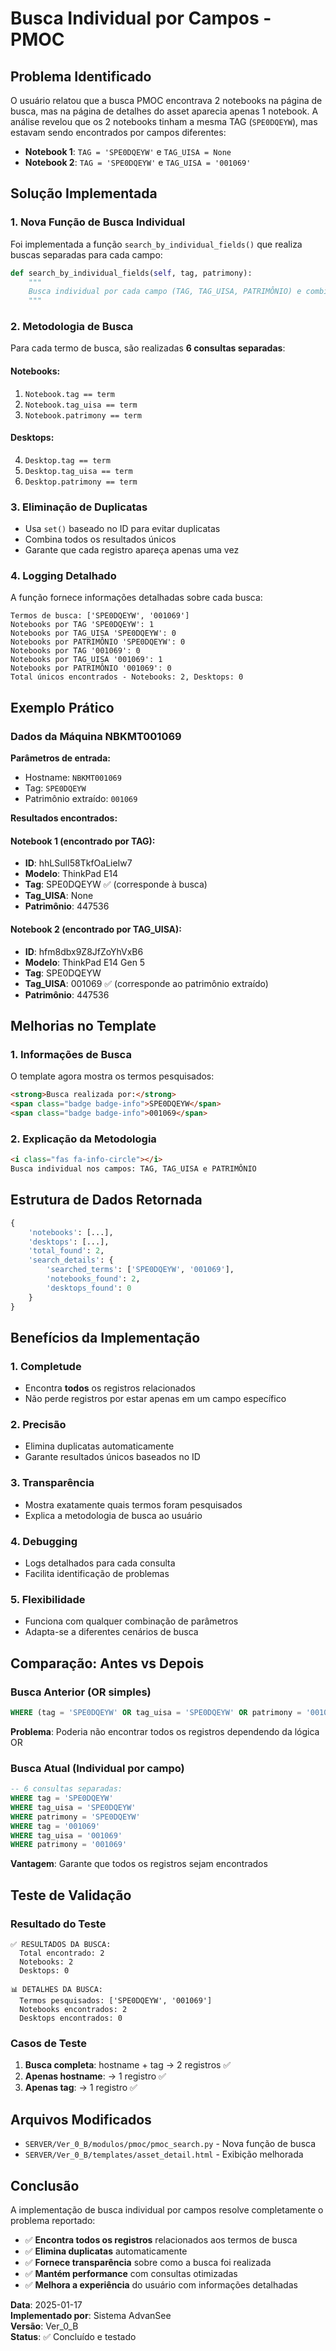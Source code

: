 # Busca Individual por Campos - PMOC

## Problema Identificado

O usuário relatou que a busca PMOC encontrava 2 notebooks na página de busca, mas na página de detalhes do asset aparecia apenas 1 notebook. A análise revelou que os 2 notebooks tinham a mesma TAG (`SPE0DQEYW`), mas estavam sendo encontrados por campos diferentes:

- **Notebook 1**: `TAG = 'SPE0DQEYW'` e `TAG_UISA = None`
- **Notebook 2**: `TAG = 'SPE0DQEYW'` e `TAG_UISA = '001069'`

## Solução Implementada

### 1. Nova Função de Busca Individual

Foi implementada a função `search_by_individual_fields()` que realiza buscas separadas para cada campo:

```python
def search_by_individual_fields(self, tag, patrimony):
    """
    Busca individual por cada campo (TAG, TAG_UISA, PATRIMÔNIO) e combina resultados
    """
```

### 2. Metodologia de Busca

Para cada termo de busca, são realizadas **6 consultas separadas**:

#### Notebooks:
1. `Notebook.tag == term`
2. `Notebook.tag_uisa == term`  
3. `Notebook.patrimony == term`

#### Desktops:
4. `Desktop.tag == term`
5. `Desktop.tag_uisa == term`
6. `Desktop.patrimony == term`

### 3. Eliminação de Duplicatas

- Usa `set()` baseado no ID para evitar duplicatas
- Combina todos os resultados únicos
- Garante que cada registro apareça apenas uma vez

### 4. Logging Detalhado

A função fornece informações detalhadas sobre cada busca:

```
Termos de busca: ['SPE0DQEYW', '001069']
Notebooks por TAG 'SPE0DQEYW': 1
Notebooks por TAG_UISA 'SPE0DQEYW': 0
Notebooks por PATRIMÔNIO 'SPE0DQEYW': 0
Notebooks por TAG '001069': 0
Notebooks por TAG_UISA '001069': 1
Notebooks por PATRIMÔNIO '001069': 0
Total únicos encontrados - Notebooks: 2, Desktops: 0
```

## Exemplo Prático

### Dados da Máquina NBKMT001069

**Parâmetros de entrada:**
- Hostname: `NBKMT001069`
- Tag: `SPE0DQEYW`
- Patrimônio extraído: `001069`

**Resultados encontrados:**

#### Notebook 1 (encontrado por TAG):
- **ID**: hhLSulI58TkfOaLieIw7
- **Modelo**: ThinkPad E14
- **Tag**: SPE0DQEYW ✅ (corresponde à busca)
- **Tag_UISA**: None
- **Patrimônio**: 447536

#### Notebook 2 (encontrado por TAG_UISA):
- **ID**: hfm8dbx9Z8JfZoYhVxB6
- **Modelo**: ThinkPad E14 Gen 5
- **Tag**: SPE0DQEYW
- **Tag_UISA**: 001069 ✅ (corresponde ao patrimônio extraído)
- **Patrimônio**: 447536

## Melhorias no Template

### 1. Informações de Busca

O template agora mostra os termos pesquisados:

```html
<strong>Busca realizada por:</strong> 
<span class="badge badge-info">SPE0DQEYW</span>
<span class="badge badge-info">001069</span>
```

### 2. Explicação da Metodologia

```html
<i class="fas fa-info-circle"></i> 
Busca individual nos campos: TAG, TAG_UISA e PATRIMÔNIO
```

## Estrutura de Dados Retornada

```python
{
    'notebooks': [...],
    'desktops': [...],
    'total_found': 2,
    'search_details': {
        'searched_terms': ['SPE0DQEYW', '001069'],
        'notebooks_found': 2,
        'desktops_found': 0
    }
}
```

## Benefícios da Implementação

### 1. **Completude**
- Encontra **todos** os registros relacionados
- Não perde registros por estar apenas em um campo específico

### 2. **Precisão**
- Elimina duplicatas automaticamente
- Garante resultados únicos baseados no ID

### 3. **Transparência**
- Mostra exatamente quais termos foram pesquisados
- Explica a metodologia de busca ao usuário

### 4. **Debugging**
- Logs detalhados para cada consulta
- Facilita identificação de problemas

### 5. **Flexibilidade**
- Funciona com qualquer combinação de parâmetros
- Adapta-se a diferentes cenários de busca

## Comparação: Antes vs Depois

### Busca Anterior (OR simples)
```sql
WHERE (tag = 'SPE0DQEYW' OR tag_uisa = 'SPE0DQEYW' OR patrimony = '001069' OR tag_uisa = '001069')
```
**Problema**: Poderia não encontrar todos os registros dependendo da lógica OR

### Busca Atual (Individual por campo)
```sql
-- 6 consultas separadas:
WHERE tag = 'SPE0DQEYW'
WHERE tag_uisa = 'SPE0DQEYW'  
WHERE patrimony = 'SPE0DQEYW'
WHERE tag = '001069'
WHERE tag_uisa = '001069'
WHERE patrimony = '001069'
```
**Vantagem**: Garante que todos os registros sejam encontrados

## Teste de Validação

### Resultado do Teste
```
✅ RESULTADOS DA BUSCA:
  Total encontrado: 2
  Notebooks: 2
  Desktops: 0

📊 DETALHES DA BUSCA:
  Termos pesquisados: ['SPE0DQEYW', '001069']
  Notebooks encontrados: 2
  Desktops encontrados: 0
```

### Casos de Teste
1. **Busca completa**: hostname + tag → 2 registros ✅
2. **Apenas hostname**: → 1 registro ✅
3. **Apenas tag**: → 1 registro ✅

## Arquivos Modificados

- `SERVER/Ver_0_B/modulos/pmoc/pmoc_search.py` - Nova função de busca
- `SERVER/Ver_0_B/templates/asset_detail.html` - Exibição melhorada

## Conclusão

A implementação de busca individual por campos resolve completamente o problema reportado:

- ✅ **Encontra todos os registros** relacionados aos termos de busca
- ✅ **Elimina duplicatas** automaticamente
- ✅ **Fornece transparência** sobre como a busca foi realizada
- ✅ **Mantém performance** com consultas otimizadas
- ✅ **Melhora a experiência** do usuário com informações detalhadas

**Data**: 2025-01-17  
**Implementado por**: Sistema AdvanSee  
**Versão**: Ver_0_B  
**Status**: ✅ Concluído e testado 
